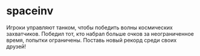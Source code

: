 # spaceinv
Игроки управляют танком, чтобы победить волны космических захватчиков. Победил тот, кто набрал больше очков за неограниченное время, попытки ограничены. Поставь новый рекорд среди своих друзей!
